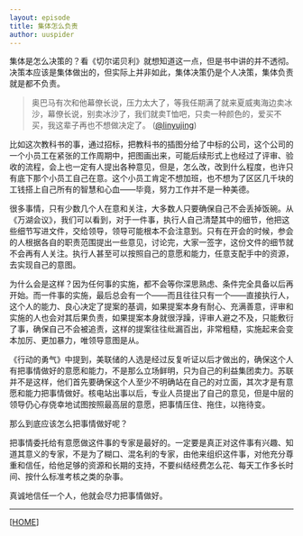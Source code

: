 ```yaml
---
layout: episode
title: 集体怎么负责
author: uuspider
---
```

集体是怎么决策的？看《切尔诺贝利》就想知道这一点，但是书中讲的并不透彻。决策本应该是集体做出的，但实际上并非如此，集体决策仍是个人决策，集体负责就是都不负责。

> 奥巴马有次和他幕僚长说，压力太大了，等我任期满了就来夏威夷海边卖冰沙，幕僚长说，别卖冰沙了，我们就卖T恤吧，只卖一种颜色的，爱买不买，我这辈子再也不想做决定了。 ([@linyujing][ref01])

比如这次教科书的事，通过招标，把教科书的插图分给了中标的公司，这个公司的一个小员工在紧张的工作周期中，把图画出来，可能后续形式上也经过了评审、验收的流程，会上也一定有人提出各种意见，但是，怎么改，改到什么程度，也许只有底下那个小员工自己在意。这个小员工肯定不想加班，也不想为了区区几千块的工钱搭上自己所有的智慧和心血——毕竟，努力工作并不是一种美德。

很多事情，只有少数几个人在意和关注，大多数人只要确保自己不会丢掉饭碗。从《万湖会议》，我们可以看到，对于一件事，执行人自己清楚其中的细节，他把这些细节写进文件，交给领导，领导可能根本不会注意到。只有在开会的时候，参会的人根据各自的职责范围提出一些意见，讨论完，大家一签字，这份文件的细节就不会再有人关注。执行人甚至可以按照自己的意愿和能力，任意支配手中的资源，去实现自己的意图。

为什么会是这样？因为任何事的实施，都不会等你深思熟虑、条件完全具备以后再开始。而一件事的实施，最后总会有一个——而且往往只有一个——直接执行人，这个人的能力、良心决定了提案的基调，如果提案本身有耐心、充满善意，评审和实施的人也会对其后果负责，如果提案本身就很浮躁，评审人避之不及，只能敷衍了事，确保自己不会被追责，这样的提案往往纰漏百出，非常粗糙，实施起来会变本加厉、更加暴力，唯领导意图是从。

《行动的勇气》中提到，美联储的人选是经过反复听证以后才做出的，确保这个人有把事情做好的意愿和能力，不是那么立场鲜明，只为自己的利益集团卖力。苏联并不是这样，他们首先要确保这个人至少不明确站在自己的对立面，其次才是有意愿和能力把事情做好。核电站出事以后，专业人员提出了自己的意见，但是中层的领导仍心存侥幸地试图按照最高层的意愿，把事情压住、拖住，以拖待变。

那么到底应该怎么把事情做好呢？

把事情委托给有意愿做这件事的专家是最好的。一定要是真正对这件事有兴趣、知道其意义的专家，不是为了糊口、混名利的专家，由他来组织这件事，对他充分尊重和信任，给他足够的资源和长期的支持，不要纠结经费怎么花、每天工作多长时间、按什么标准考核之类的杂事。

真诚地信任一个人，他就会尽力把事情做好。

***

[[HOME][episode]]

[episode]:http://about.uuspider.com/2019/06/02/episodeindex.html
[ref01]:https://twitter.com/linyujing/status/1541389362826715136 'Promised Land'
